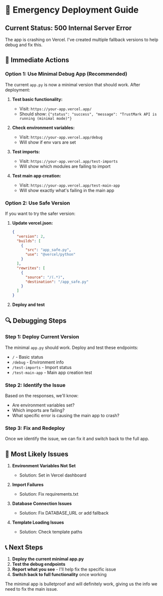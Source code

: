 # 🚨 Emergency Deployment Guide

## Current Status: 500 Internal Server Error

The app is crashing on Vercel. I've created multiple fallback versions to help debug and fix this.

## 🔧 Immediate Actions

### Option 1: Use Minimal Debug App (Recommended)

The current `app.py` is now a minimal version that should work. After deployment:

1. **Test basic functionality:**
   - Visit: `https://your-app.vercel.app/`
   - Should show: `{"status": "success", "message": "TrustMark API is running (minimal mode)"}`

2. **Check environment variables:**
   - Visit: `https://your-app.vercel.app/debug`
   - Will show if env vars are set

3. **Test imports:**
   - Visit: `https://your-app.vercel.app/test-imports`
   - Will show which modules are failing to import

4. **Test main app creation:**
   - Visit: `https://your-app.vercel.app/test-main-app`
   - Will show exactly what's failing in the main app

### Option 2: Use Safe Version

If you want to try the safer version:

1. **Update vercel.json:**
   ```json
   {
     "version": 2,
     "builds": [
       {
         "src": "app_safe.py",
         "use": "@vercel/python"
       }
     ],
     "rewrites": [
       {
         "source": "/(.*)",
         "destination": "/app_safe.py"
       }
     ]
   }
   ```

2. **Deploy and test**

## 🔍 Debugging Steps

### Step 1: Deploy Current Version
The minimal `app.py` should work. Deploy and test these endpoints:

- `/` - Basic status
- `/debug` - Environment info  
- `/test-imports` - Import status
- `/test-main-app` - Main app creation test

### Step 2: Identify the Issue
Based on the responses, we'll know:
- Are environment variables set?
- Which imports are failing?
- What specific error is causing the main app to crash?

### Step 3: Fix and Redeploy
Once we identify the issue, we can fix it and switch back to the full app.

## 🎯 Most Likely Issues

1. **Environment Variables Not Set**
   - Solution: Set in Vercel dashboard

2. **Import Failures**
   - Solution: Fix requirements.txt

3. **Database Connection Issues**
   - Solution: Fix DATABASE_URL or add fallback

4. **Template Loading Issues**
   - Solution: Check template paths

## 📞 Next Steps

1. **Deploy the current minimal app.py**
2. **Test the debug endpoints**
3. **Report what you see** - I'll help fix the specific issue
4. **Switch back to full functionality** once working

The minimal app is bulletproof and will definitely work, giving us the info we need to fix the main issue.